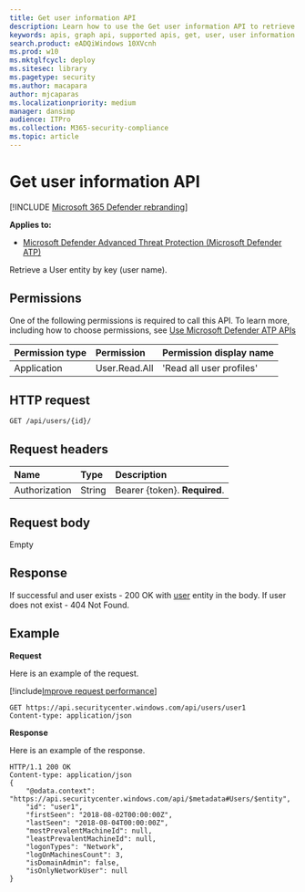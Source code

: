 ```yaml
---
title: Get user information API
description: Learn how to use the Get user information API to retrieve a User entity by key, or user name, in Microsoft Defender Advanced Threat Protection.
keywords: apis, graph api, supported apis, get, user, user information
search.product: eADQiWindows 10XVcnh
ms.prod: w10
ms.mktglfcycl: deploy
ms.sitesec: library
ms.pagetype: security
ms.author: macapara
author: mjcaparas
ms.localizationpriority: medium
manager: dansimp
audience: ITPro
ms.collection: M365-security-compliance 
ms.topic: article
---
```


# Get user information API

[!INCLUDE [Microsoft 365 Defender rebranding](../../includes/microsoft-defender.md)]

**Applies to:**
- [Microsoft Defender Advanced Threat Protection (Microsoft Defender ATP)](https://go.microsoft.com/fwlink/p/?linkid=2069559)


Retrieve a User entity by key (user name).

## Permissions
One of the following permissions is required to call this API. To learn more, including how to choose permissions, see [Use Microsoft Defender ATP APIs](apis-intro.md)

Permission type |	Permission	|	Permission display name
:---|:---|:---
Application |	User.Read.All |	'Read all user profiles'

## HTTP request
```
GET /api/users/{id}/
```

## Request headers

Name | Type | Description
:---|:---|:---
Authorization | String | Bearer {token}. **Required**.


## Request body
Empty

## Response
If successful and user exists - 200 OK with [user](user.md) entity in the body. If user does not exist - 404 Not Found.


## Example

**Request**

Here is an example of the request.

[!include[Improve request performance](../../includes/improve-request-performance.md)]

```
GET https://api.securitycenter.windows.com/api/users/user1
Content-type: application/json
```

**Response**

Here is an example of the response.


```
HTTP/1.1 200 OK
Content-type: application/json
{
    "@odata.context": "https://api.securitycenter.windows.com/api/$metadata#Users/$entity",
    "id": "user1",
    "firstSeen": "2018-08-02T00:00:00Z",
    "lastSeen": "2018-08-04T00:00:00Z",
    "mostPrevalentMachineId": null,
    "leastPrevalentMachineId": null,
    "logonTypes": "Network",
    "logOnMachinesCount": 3,
    "isDomainAdmin": false,
    "isOnlyNetworkUser": null
}
```

